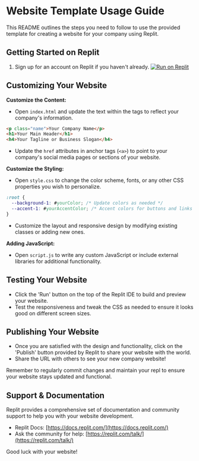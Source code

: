 # Website Template Usage Guide

This README outlines the steps you need to follow to use the provided template for creating a website for your company using Replit.

## Getting Started on Replit

1. Sign up for an account on Replit if you haven't already.
[![Run on Replit](https://replit.com/badge/github/ornellaatreplit/company-website-demo)](https://replit.com/new/github/ornellaatreplit/company-website-demo)

## Customizing Your Website

**Customize the Content:**
- Open `index.html` and update the text within the tags to reflect your company's information.
  
```html
<p class="name">Your Company Name</p>
<h1>Your Main Header</h1>
<h4>Your Tagline or Business Slogan</h4>
```
- Update the `href` attributes in anchor tags (`<a>`) to point to your company's social media pages or sections of your website.

**Customize the Styling:**
- Open `style.css` to change the color scheme, fonts, or any other CSS properties you wish to personalize.
  
```css
:root {
  --background-1: #yourColor; /* Update colors as needed */
  --accent-1: #yourAccentColor; /* Accent colors for buttons and links */
}
```
- Customize the layout and responsive design by modifying existing classes or adding new ones.

**Adding JavaScript:**
- Open `script.js` to write any custom JavaScript or include external libraries for additional functionality.

## Testing Your Website
- Click the 'Run' button on the top of the Replit IDE to build and preview your website.
- Test the responsiveness and tweak the CSS as needed to ensure it looks good on different screen sizes.

## Publishing Your Website
- Once you are satisfied with the design and functionality, click on the 'Publish' button provided by Replit to share your website with the world.
- Share the URL with others to see your new company website!

Remember to regularly commit changes and maintain your repl to ensure your website stays updated and functional.

## Support & Documentation

Replit provides a comprehensive set of documentation and community support to help you with your website development.

- Replit Docs: [https://docs.replit.com/](https://docs.replit.com/)
- Ask the community for help: [https://replit.com/talk/](https://replit.com/talk/)

Good luck with your website!
